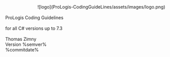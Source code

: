 ﻿<!--
NOTE: Requires Markdown Extra. See http://michelf.ca/projects/php-markdown/extra/
 --> 

<link href="style.css" type="text/css" rel="stylesheet"></link>

<div style="text-align:right" markdown="1">
![logo](ProLogis-CodingGuideLines/assets/images/logo.png)
</div>
<br/>
<div class="title">
ProLogis Coding Guidelines
</div><br/>
<div class="subTitle">
for all C# versions up to 7.3
</div>
<br/>
<div class="author">
Thomas Zimny<br/>
Version %semver%<br/>
%commitdate%
</div>
